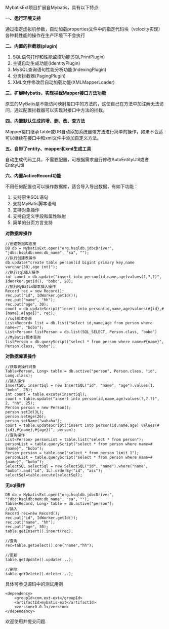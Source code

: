 MybatisExt项目扩展自Mybatis，具有以下特点:

**一、运行环境支持**

通过指定虚拟机参数，自动加载properties文件中的指定代码块（velocity实现）
各种耗性能的操作在生产环境下不会执行

**二、内置的拦截器(plugin)**

1. SQL语句打印和性能监控功能(SQLPrintPlugin)
2. 主键自动生成功能(IdentityPlugin)
3. MySQL查询语句性能分析功能(IndexingPlugin)
4. 分页拦截器(PagingPlugin)
5. XML文件修改后自动加载功能(XMLMapperLoader)

**三、扩展Mybatis，实现拦截Mapper接口方法功能**

原生的MyBatis是不能访问映射接口中的方法的，这使自己在方法中加注解无法访问，通过配置拦截器可以实现对接口中方法的拦截。

**四、内置默认生成的增、删、改、查方法**

Mapper接口继承Table或DB自动添加系统自带方法进行简单的操作，如果不合适可以继续在接口中和xml文件中添加自定义方法。

**五、自带了entity、mapper和xml生成工具**

自动生成代码工具，不需要配置，可根据需求自行修改AutoEntityUtil或者EntityUtil

**六、内置ActiveRecord功能**

不用任何配置也可以操作数据库，适合导入导出数据，有如下功能：

1. 支持原生SQL语句
2. 支持MyBatis脚本语句
3. 支持对象操作
4. 支持自定义字段和属性映射
5. 简单的分页方言支持

**对数据库操作**
```
//创建数据库连接
DB db = MybatisExt.open("org.hsqldb.jdbcDriver", "jdbc:hsqldb:mem:db_name", "sa", "");
//执行创建表操作
db.update("create table person(id bigint primary key,name varchar(30),age int)");
//执行sql插入操作
int count = db.update("insert into person(id,name,age)values(?,?,?)", IdWorker.getId(), "bobo", 28);
//执行MyBatis脚本插入操作
Record rec = new Record();
rec.put("id", IdWorker.getId());
rec.put("name", "hh");
rec.put("age", 30);
count = db.updateScript("insert into person(id,name,age)values(#{id},#{name},#{age})", rec);
//sql脚本查询
List<Record> list = db.list("select id,name,age from person where name=?", "bobo");
List<Person> listPerson = db.list(SQL_SELECT, Person.class, "bobo")
//MyBatis脚本查询
listPerson = db.queryScript("select * from person where name=#{name}", Person.class, "bobo");
```

**对数据库表操作**

```
//获取表操作对象
Table<Person, Long> table = db.active("person", Person.class, "id", Long.class);
//插入操作
InsertSQL insertSql = new InsertSQL("id", "name", "age").values(1, "bobo", 28);
int count = table.excute(insertSql);
count = table.update("insert into person(id,name,age)values(?,?,?)", 2, "hh", 25);
Person person = new Person();
person.setId(3L);
person.setAge(26);
person.setName("wahaha");
count = table.updateScript("insert into person(id,name,age) values(#{id},#{name},#{age})", person);
//查询操作
List<Person> personList = table.list("select * from person");
personList = table.queryScript("select * from person where name=#{name}", "bobo");
Person persion = table.one("select * from person limit 1");
personList = table.queryScript("select * from person where name=#{name}", "bobo");
SelectSQL selectSql = new SelectSQL("id", "name").where("name", "bobo").and("id", 1L).orderBy("id", "asc");
selectSql=table.excute(selectSql);
```
**无sql操作**

```
DB db = MybatisExt.open("org.hsqldb.jdbcDriver", "jdbc:hsqldb:mem:db_name", "sa", "");
Table<Record, Long> table = db.active("person");
//插入
Record rec=new Record();
rec.put("id", IdWorker.getId());
rec.put("name", "hh");
rec.put("age", 30);
table.getInsert().insert(rec);

//查询
rec=table.getSelect().one("name","hh");

//更新
table.getUpdate().update(...);

//删除
table.getDelete().delete(...);

```

具体可参见源码中的测试用例

```
<dependency>
    <groupId>com.ext-ext</groupId>
    <artifactId>mybatis-ext</artifactId>
    <version>0.0.1</version>
</dependency>
```

欢迎使用并提交问题.






